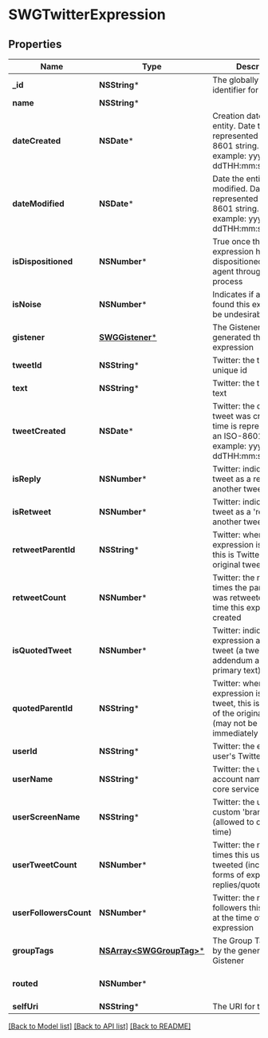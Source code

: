 # SWGTwitterExpression

## Properties
Name | Type | Description | Notes
------------ | ------------- | ------------- | -------------
**_id** | **NSString*** | The globally unique identifier for the object. | [optional] 
**name** | **NSString*** |  | [optional] 
**dateCreated** | **NSDate*** | Creation date for the entity. Date time is represented as an ISO-8601 string. For example: yyyy-MM-ddTHH:mm:ss.SSSZ | [optional] 
**dateModified** | **NSDate*** | Date the entity was last modified. Date time is represented as an ISO-8601 string. For example: yyyy-MM-ddTHH:mm:ss.SSSZ | [optional] 
**isDispositioned** | **NSNumber*** | True once the expression has been dispositioned by an agent through the ACD process | [optional] [default to @0]
**isNoise** | **NSNumber*** | Indicates if a user/agent found this expression to be undesirable | [optional] [default to @0]
**gistener** | [**SWGGistener***](SWGGistener.md) | The Gistener that generated this expression | 
**tweetId** | **NSString*** | Twitter: the tweet&#39;s unique id | 
**text** | **NSString*** | Twitter: the tweets full text | 
**tweetCreated** | **NSDate*** | Twitter: the date the tweet was created. Date time is represented as an ISO-8601 string. For example: yyyy-MM-ddTHH:mm:ss.SSSZ | [optional] 
**isReply** | **NSNumber*** | Twitter: indicates this tweet as a reply to another tweet | [optional] [default to @0]
**isRetweet** | **NSNumber*** | Twitter: indicates this tweet as a &#39;retweet&#39; of another tweet | [optional] [default to @0]
**retweetParentId** | **NSString*** | Twitter: when the expression is a retweet, this is Twitter&#39;s id of the original tweet | [optional] 
**retweetCount** | **NSNumber*** | Twitter: the number of times the parent tweet was retweeted - at the time this expression was created | [optional] 
**isQuotedTweet** | **NSNumber*** | Twitter: indicates this expression as a quoted tweet (a tweet with an addendum as the primary text) | [optional] [default to @0]
**quotedParentId** | **NSString*** | Twitter: when the expression is a quoted tweet, this is Twitter&#39;s id of the original tweet (may not be immediately functional) | [optional] 
**userId** | **NSString*** | Twitter: the expressing user&#39;s Twitter id | [optional] 
**userName** | **NSString*** | Twitter: the user&#39;s account name for the core service | 
**userScreenName** | **NSString*** | Twitter: the user&#39;s custom &#39;branding&#39; name (allowed to change over time) | [optional] 
**userTweetCount** | **NSNumber*** | Twitter: the number of times this user has tweeted (includes all forms of expression replies/quotes/retweets) | [optional] 
**userFollowersCount** | **NSNumber*** | Twitter: the number of followers this user has at the time of this expression | [optional] 
**groupTags** | [**NSArray&lt;SWGGroupTag&gt;***](SWGGroupTag.md) | The Group Tags applied by the generating Gistener | [optional] 
**routed** | **NSNumber*** |  | [optional] [default to @0]
**selfUri** | **NSString*** | The URI for this object | [optional] 

[[Back to Model list]](../README.md#documentation-for-models) [[Back to API list]](../README.md#documentation-for-api-endpoints) [[Back to README]](../README.md)


